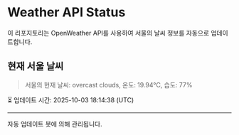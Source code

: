 
# Weather API Status

이 리포지토리는 OpenWeather API를 사용하여 서울의 날씨 정보를 자동으로 업데이트합니다.

## 현재 서울 날씨
> 서울의 현재 날씨: overcast clouds, 온도: 19.94°C, 습도: 77%

⏳ 업데이트 시간: 2025-10-03 18:14:38 (UTC)

---
자동 업데이트 봇에 의해 관리됩니다.

